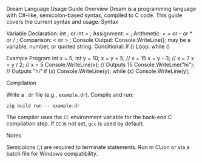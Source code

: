 Dream Language Usage Guide
Overview
Dream is a programming language with C#-like, semicolon-based syntax, compiled to C code. This guide covers the current syntax and usage.
Syntax

Variable Declaration: int <identifier>; or int <identifier> = <value>;
Assignment: <identifier> = <expression>;
Arithmetic: <identifier> = <expression> + <expression> or <expression> - <expression> or <expression> * <expression> or <expression> / <expression>;
Comparison: <expression> < <expression> or <expression> > <expression>;
Console Output: Console.WriteLine(<expression>);
    <expression> may be a variable, number, or quoted string.
Conditional: if (<expression>) <statement>
Loop: while (<expression>) <statement>

Example Program
int x = 5;
int y = 10;
x = y + 5;          // x = 15
x = y - 3;          // x = 7
x = y / 2;          // x = 5
Console.WriteLine(x);       // Outputs 15
Console.WriteLine("hi"); // Outputs "hi"
if (x) Console.WriteLine(y);
while (x) Console.WriteLine(y);

Compilation

Write a `.dr` file (e.g., `example.dr`).
Compile and run:
```
zig build run -- example.dr
```
The compiler uses the `CC` environment variable for the back-end C compilation step. If `CC` is not set, `gcc` is used by default.

Notes

Semicolons (;) are required to terminate statements.
Run in CLion or via a batch file for Windows compatibility.

